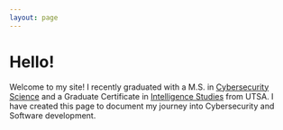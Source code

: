 ```yaml
---
layout: page
---
```


# Hello!
Welcome to my site! I recently graduated with a M.S. in [Cybersecurity Science](https://cs.utsa.edu/ms-cybersecurityscience) and a Graduate Certificate in [Intelligence Studies](https://catalog.utsa.edu/graduate/business/#certificatestext) from UTSA. I have created this page to document my journey into Cybersecurity and Software development.

